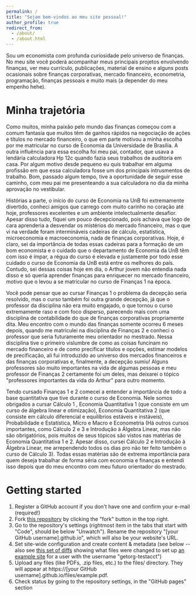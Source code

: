 ```yaml
---
permalink: /
title: "Sejam bem-vindos ao meu site pessoal!"
author_profile: true
redirect_from: 
  - /about/
  - /about.html
---
```

Sou um economista com profunda curiosidade pelo universo de finanças. No meu site você poderá acompanhar meus principais projetos envolvendo finanças, ver meu currículo, publicações, material de ensino e alguns posts ocasionais sobre finanças corporativas, mercado financeiro, econometria, programação, finanças pessoais e muito mais (a depender do meu empenho hehe).

Minha trajetória
======
Como muitos, minha paixão pelo mundo das finanças começou com a comum fantasia que muitos têm de ganhos rápidos na negociação de ações e títulos no mercado financeiro, o que em parte motivou a minha escolha por me matricular no curso de Economia da Universidade de Brasília. A outra influência para essa escolha foi meu pai, contador, que usava a lendária calculadora Hp 12c quando fazia seus trabalhos de auditoria em casa. Por algum motivo desde pequeno eu quis trabalhar em alguma profissão em que essa calculadora fosse um dos principais intrusmentos de trabalho. Bom, passado algum tempo, tive a oportunidade de seguir esse caminho, com meu pai me presenteando a sua calculadora no dia da minha aprovação no vestibular.

Histórias a parte, o início do curso de Economia na UnB foi extremamente divertido, conheci amigos que carrego com muito carinho no coração até hoje, professores excelentes e um ambiente intelectualmente desafior. Apesar disso tudo, fiquei um pouco decepcionado, pois achava que logo de cara aprenderia a desvendar os mistérios do mercado financeiro, mas o que vi na verdade foram intermináveis cadeiras de cálculo, estatística, microeconomia e macroeconomia, nada de finanças corporativas. Hoje, é claro, sei da importância de todas essas cadeiras para a formação de um bom economista e o cuidado que o departamento de Economia da UnB têm com isso é ímpar, a régua do curso é elevada e justamente por todo esse cuidado o curso de Economia da UnB está entre os melhores do país. Contudo, sei dessas coisas hoje em dia, o Arthur jovem não entendia nada disso e só queria aprender finanças para enriquecer no mercado financeiro, motivo que o levou a se matricular no curso de Finanças 1 na época. 

Você pode pensar que ao cursar Finanças 1 o problema da decepção seria resolvido, mas o curso também foi outra grande decepção, já que o professor da disciplina não era muito engajado, o que tornou o curso extremamente raso e com foco disperso, parecendo mais com uma disciplina de contabilidade do que de finanças corporativas propriamente dita. Meu encontro com o mundo das finanças somente ocorreu 6 meses depois, quando me matriculei na disciplina de Finanças 2 e conheci o professor que seria futuramente meu orientador no mestrado. Nessa disciplina tive o primeiro vislumbre de como as coisas funcinam no mercado financeiro e de como precificar títulos e opções, estimar modelos de precificação, ali fui introduzido ao universo dos mercados financeiros e das finanças corporativas e, finalmente, a decepção sumiu! Alguns professores são muito importantes na vida de algumas pessoas e meu professor de Finanças 2 certamente foi um deles, mas deixarei o tópico "professores importantes da vida do Arthur" para outro momento.

Tendo cursado Finanças 1 e 2 comecei a entender a importância de todo a base quantitativa que tive durante o curso de Economia. Nele somos obrigados a cursar Cálculo 1 , Economia Quantitativa 1 (que consiste em um curso de álgebra linear e otimização), Economia Quantitativa 2 (que consiste em cálculo diferencial e equilíbrios estáveis e instáveis), Probabilidade e Estatística, Micro e Macro e Econometria (Há outros cursos importantes, como Cálculo 2 e 3 e Introdução à Álgebra Linear, mas não são obrigatórios, pois muitos de seus tópicos são vistos nas matérias de Economia Quantitativa 1 e 2. Apesar disso, cursei Cálculo 2 e Introdução à Álgebra Linear, me arrependendo todos os dias pro não ter feito também o curso de Cálculo 3). Todas essas matérias são de extrema importância para quem deseja trabalhar de forma séria com economia e finanças e entendi isso depois que do meu encontro com meu futuro orientador do mestrado.


Getting started
======
1. Register a GitHub account if you don't have one and confirm your e-mail (required!)
1. Fork [this repository](https://github.com/academicpages/academicpages.github.io) by clicking the "fork" button in the top right. 
1. Go to the repository's settings (rightmost item in the tabs that start with "Code", should be below "Unwatch"). Rename the repository "[your GitHub username].github.io", which will also be your website's URL.
1. Set site-wide configuration and create content & metadata (see below -- also see [this set of diffs](http://archive.is/3TPas) showing what files were changed to set up [an example site](https://getorg-testacct.github.io) for a user with the username "getorg-testacct")
1. Upload any files (like PDFs, .zip files, etc.) to the files/ directory. They will appear at https://[your GitHub username].github.io/files/example.pdf.  
1. Check status by going to the repository settings, in the "GitHub pages" section


